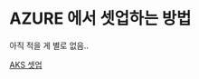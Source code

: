 # AZURE 에서 셋업하는 방법

아직 적을 게 별로 없음..

[AKS 셋업](https://github.com/anabaral/azure-etude/aks-setup.md)


